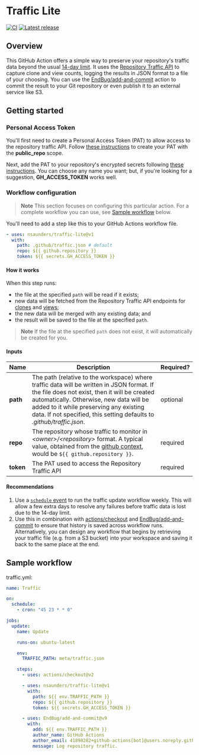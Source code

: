 # Traffic Lite

[![CI](https://github.com/nsaunders/traffic-lite/workflows/CI/badge.svg?branch=master)](https://github.com/nsaunders/traffic-lite/actions?query=workflow%3ACI+branch%3Amaster)
[![Latest release](http://img.shields.io/github/release/nsaunders/traffic-lite.svg)](https://github.com/nsaunders/traffic-lite/releases)

## Overview

This GitHub Action offers a simple way to preserve your repository's traffic data beyond the usual [14-day limit](https://github.com/isaacs/github/issues/399). It uses the [Repository Traffic API](https://docs.github.com/en/rest/metrics/traffic?apiVersion=2022-11-28) to capture clone and view counts, logging the results in JSON format to a file of your choosing. You can use the [EndBug/add-and-commit](https://github.com/EndBug/add-and-commit) action to commit the result to your Git repository or even publish it to an external service like S3.

## Getting started

### Personal Access Token

You'll first need to create a Personal Access Token (PAT) to allow access to the repository traffic API. Follow [these instructions](https://docs.github.com/en/enterprise-server@3.4/authentication/keeping-your-account-and-data-secure/creating-a-personal-access-token) to create your PAT with the **public_repo** scope.

Next, add the PAT to your repository's encrypted secrets following [these instructions](https://docs.github.com/en/actions/security-guides/encrypted-secrets#creating-encrypted-secrets-for-a-repository). You can choose any name you want; but, if you're looking for a suggestion, **GH_ACCESS_TOKEN** works well.

### Workflow configuration

> **Note**
> This section focuses on configuring this particular action. For a complete workflow you can use, see [Sample workflow](#sample-workflow) below.

You'll need to add a step like this to your GitHub Actions workflow file.

```yaml
- uses: nsaunders/traffic-lite@v1
  with:
    path: .github/traffic.json # default
    repo: ${{ github.repository }}
    token: ${{ secrets.GH_ACCESS_TOKEN }}
```

#### How it works
When this step runs:
* the file at the specified `path` will be read if it exists;
* new data will be fetched from the Repository Traffic API endpoints for [clones](https://docs.github.com/en/rest/metrics/traffic?apiVersion=2022-11-28#get-repository-clones) and [views](https://docs.github.com/en/rest/metrics/traffic?apiVersion=2022-11-28#get-page-views);
* the new data will be merged with any existing data; and
* the result will be saved to the file at the specified `path`.

> **Note**
> If the file at the specified `path` does not exist, it will automatically be created for you.

#### Inputs

| Name | Description | Required? |
|-|-|-|
| **path**| The path (relative to the workspace) where traffic data will be written in JSON format. If the file does not exist, then it will be created automatically. Otherwise, new data will be added to it while preserving any existing data. If not specified, this setting defaults to _.github/traffic.json_. | optional |
| **repo** | The repository whose traffic to monitor in _&lt;owner&gt;/&lt;repository&gt;_ format. A typical value, obtained from the [github context](https://docs.github.com/en/actions/learn-github-actions/contexts#github-context), would be `${{ github.repository }}`. | required |
| **token** | The PAT used to access the Repository Traffic API | required |

#### Recommendations

1. Use a [`schedule` event](https://docs.github.com/en/actions/using-workflows/events-that-trigger-workflows#schedule) to run the traffic update workflow weekly. This will allow a few extra days to resolve any failures before traffic data is lost due to the 14-day limit.
2. Use this in combination with [actions/checkout](https://github.com/actions/checkout) and [EndBug/add-and-commit](https://github.com/EndBug/add-and-commit) to ensure that history is saved across workflow runs. Alternatively, you can design any workflow that begins by retrieving your traffic file (e.g. from a S3 bucket) into your workspace and saving it back to the same place at the end.

## Sample workflow

traffic.yml:
```yaml
name: Traffic

on:
  schedule: 
    - cron: "45 23 * * 0"

jobs:
  update:
    name: Update

    runs-on: ubuntu-latest

    env:
      TRAFFIC_PATH: meta/traffic.json

    steps:
      - uses: actions/checkout@v2

      - uses: nsaunders/traffic-lite@v1
        with:
          path: ${{ env.TRAFFIC_PATH }}
          repo: ${{ github.repository }}
          token: ${{ secrets.GH_ACCESS_TOKEN }}

      - uses: EndBug/add-and-commit@v9
        with:
          add: ${{ env.TRAFFIC_PATH }}
          author_name: GitHub Actions
          author_email: 41898282+github-actions[bot]@users.noreply.github.com
          message: Log repository traffic.
```
